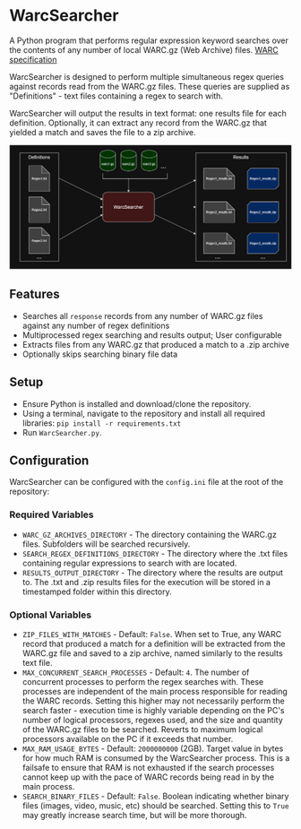 # WarcSearcher

A Python program that performs regular expression keyword searches over the contents of any number of local WARC.gz (Web Archive) files. [WARC specification](https://iipc.github.io/warc-specifications/specifications/warc-format/warc-1.1/)

WarcSearcher is designed to perform multiple simultaneous regex queries against records read from the WARC.gz files. These queries are supplied as "Definitions" - text files containing a regex to search with.

WarcSearcher will output the results in text format: one results file for each definition. Optionally, it can extract any record from the WARC.gz that yielded a match and saves the file to a zip archive.

![WarcSearcher Diagram](diagram.png)

## Features

* Searches all `response` records from any number of WARC.gz files against any number of regex definitions
* Multiprocessed regex searching and results output; User configurable
* Extracts files from any WARC.gz that produced a match to a .zip archive
* Optionally skips searching binary file data

## Setup

* Ensure Python is installed and download/clone the repository.
* Using a terminal, navigate to the repository and install all required libraries: `pip install -r requirements.txt`
* Run `WarcSearcher.py`.

## Configuration

WarcSearcher can be configured with the `config.ini` file at the root of the repository:

### Required Variables

* `WARC_GZ_ARCHIVES_DIRECTORY` - The directory containing the WARC.gz files. Subfolders will be searched recursively.
* `SEARCH_REGEX_DEFINITIONS_DIRECTORY` - The directory where the .txt files containing regular expressions to search with are located.
* `RESULTS_OUTPUT_DIRECTORY` - The directory where the results are output to. The .txt and .zip results files for the execution will be stored in a timestamped folder within this directory.

### Optional Variables

* `ZIP_FILES_WITH_MATCHES` - Default: `False`. When set to True, any WARC record that produced a match for a definition will be extracted from the WARC.gz file and saved to a zip archive, named similarly to the results text file.
* `MAX_CONCURRENT_SEARCH_PROCESSES` - Default: `4`. The number of concurrent processes to perform the regex searches with. These processes are independent of the main process responsible for reading the WARC records. Setting this higher may not necessarily perform the search faster - execution time is highly variable depending on the PC's number of logical processors, regexes used, and the size and quantity of the WARC.gz files to be searched. Reverts to maximum logical processors available on the PC if it exceeds that number.
* `MAX_RAM_USAGE_BYTES` - Default: `2000000000` (2GB). Target value in bytes for how much RAM is consumed by the WarcSearcher process. This is a failsafe to ensure that RAM is not exhausted if the search processes cannot keep up with the pace of WARC records being read in by the main process.
* `SEARCH_BINARY_FILES` - Default: `False`. Boolean indicating whether binary files (images, video, music, etc) should be searched. Setting this to `True` may greatly increase search time, but will be more thorough.
